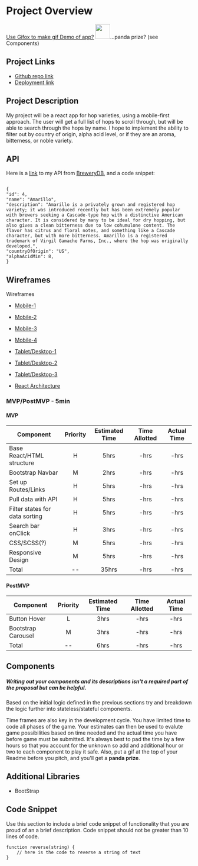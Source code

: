 # Project Overview

[Use Gifox to make gif Demo of app?](https://gifox.io/)
<img src="https://res.cloudinary.com/gaseir526-tashiono/image/upload/v1593141564/Hops%20React%20Assets/panda-prize_hjskhx.gif" width="40"  />...panda prize? (see Components)

## Project Links

- [Github repo link](https://github.com/tashi-ono/seir_526_hops_react_app)
- [Deployment link](https://tashi-ono.github.io/seir_526_hops_react_app/)

## Project Description

My project will be a react app for hop varieties, using a mobile-first approach. The user will get a full list of hops to scroll through, but will be able to search through the hops by name. I hope to implement the ability to filter out by country of origin, alpha acid level, or if they are an aroma, bitterness, or noble variety.

## API

Here is a [link](http://api.brewerydb.com/v2/hops/?key=24151686766657a8e26383e3c63f9faa) to my API from [BreweryDB](https://www.brewerydb.com/developers), and a code snippet:

```

{
"id": 4,
"name": "Amarillo",
"description": "Amarillo is a privately grown and registered hop variety; it was introduced recently but has been extremely popular with brewers seeking a Cascade-type hop with a distinctive American character. It is considered by many to be ideal for dry hopping, but also gives a clean bitterness due to low cohumulone content. The flavor has citrus and floral notes, and something like a Cascade character, but with more bitterness. Amarillo is a registered trademark of Virgil Gamache Farms, Inc., where the hop was originally developed.",
"countryOfOrigin": "US",
"alphaAcidMin": 8,
}
```

## Wireframes

Wireframes

- [Mobile-1](https://res.cloudinary.com/gaseir526-tashiono/image/upload/v1593187675/Hops%20React%20Assets/Android_Mobile_1_k1wznu.png)
- [Mobile-2](https://res.cloudinary.com/gaseir526-tashiono/image/upload/v1593187674/Hops%20React%20Assets/Android_Mobile_2_xi4kaa.png)
- [Mobile-3](https://res.cloudinary.com/gaseir526-tashiono/image/upload/v1593187675/Hops%20React%20Assets/Android_Mobile_3_rdory8.png)
- [Mobile-4](https://res.cloudinary.com/gaseir526-tashiono/image/upload/v1593187675/Hops%20React%20Assets/Android_Mobile_4_q50ng3.png)
- [Tablet/Desktop-1](https://res.cloudinary.com/gaseir526-tashiono/image/upload/v1593187675/Hops%20React%20Assets/Tablet-Desktop_-_1_kmmefy.png)
- [Tablet/Desktop-2](https://res.cloudinary.com/gaseir526-tashiono/image/upload/v1593187675/Hops%20React%20Assets/Tablet-Desktop_2_cga2ez.png)
- [Tablet/Desktop-3](https://res.cloudinary.com/gaseir526-tashiono/image/upload/v1593187675/Hops%20React%20Assets/Tablet-Desktop_3_d9onkt.png)

- [React Architecture](https://res.cloudinary.com/gaseir526-tashiono/image/upload/v1593190831/Hops%20React%20Assets/Hops-Components-Diagram_jy2r2g.png)

### MVP/PostMVP - 5min

#### MVP

| Component                      | Priority | Estimated Time | Time Allotted | Actual Time |
| ------------------------------ | :------: | :------------: | :-----------: | :---------: |
| Base React/HTML structure      |    H     |      5hrs      |     -hrs      |    -hrs     |
| Bootstrap Navbar               |    M     |      2hrs      |     -hrs      |    -hrs     |
| Set up Routes/Links            |    H     |      5hrs      |     -hrs      |    -hrs     |
| Pull data with API             |    H     |      5hrs      |     -hrs      |    -hrs     |
| Filter states for data sorting |    H     |      5hrs      |     -hrs      |    -hrs     |
| Search bar onClick             |    H     |      3hrs      |     -hrs      |    -hrs     |
| CSS/SCSS(?)                    |    M     |      5hrs      |     -hrs      |    -hrs     |
| Responsive Design              |    M     |      5hrs      |     -hrs      |    -hrs     |
| Total                          |    --    |     35hrs      |     -hrs      |    -hrs     |

#### PostMVP

| Component          | Priority | Estimated Time | Time Allotted | Actual Time |
| ------------------ | :------: | :------------: | :-----------: | :---------: |
| Button Hover       |    L     |      3hrs      |     -hrs      |    -hrs     |
| Bootstrap Carousel |    M     |      3hrs      |     -hrs      |    -hrs     |
| Total              |    --    |      6hrs      |     -hrs      |    -hrs     |

## Components

##### Writing out your components and its descriptions isn't a required part of the proposal but can be helpful.

Based on the initial logic defined in the previous sections try and breakdown the logic further into stateless/stateful components.

<!-- | Component |                          Description                          |
| --------- | :-----------------------------------------------------------: |
| App       | This will make the initial data pull and include React Router |
| Header    |         This will render the header including the nav         |
| Footer    |                  This will render the footer                  | -->

Time frames are also key in the development cycle. You have limited time to code all phases of the game. Your estimates can then be used to evalute game possibilities based on time needed and the actual time you have before game must be submitted. It's always best to pad the time by a few hours so that you account for the unknown so add and additional hour or two to each component to play it safe. Also, put a gif at the top of your Readme before you pitch, and you'll get a <strong>panda prize</strong>.

<!-- | Component        | Priority | Estimated Time | Time Allotted | Actual Time |
| ---------------- | :------: | :------------: | :-----------: | :---------: |
| Adding Form      |    H     |      3hrs      |    3.5hrs     |   3.5hrs    |
| Working with API |    H     |      3hrs      |    2.5hrs     |   2.5hrs    |
| Total            |    H     |      6hrs      |     5hrs      |    5hrs     | -->

## Additional Libraries

- BootStrap

## Code Snippet

Use this section to include a brief code snippet of functionality that you are proud of an a brief description. Code snippet should not be greater than 10 lines of code.

```
function reverse(string) {
	// here is the code to reverse a string of text
}
```

